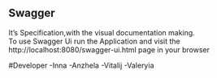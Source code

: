 ## Swagger

It’s Specification,with the visual documentation making.<br> To use Swagger Ui run the Application and visit
the http://localhost:8080/swagger-ui.html page in your browser

#Developer
-Inna
-Anzhela
-Vitalij
-Valeryia